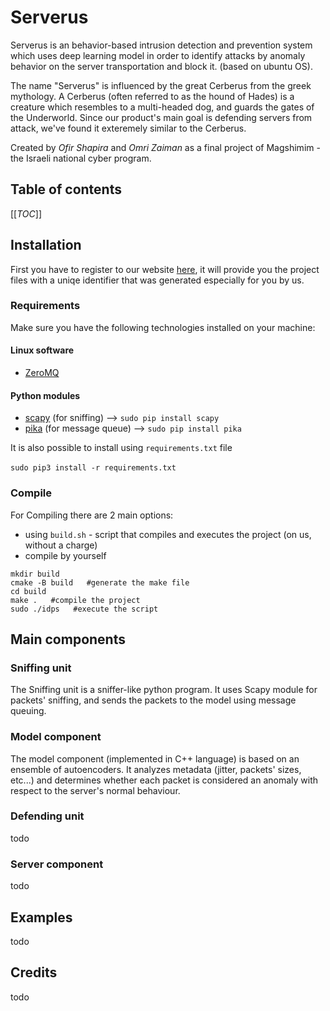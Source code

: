 # Serverus
Serverus is an behavior-based intrusion detection and prevention system which uses deep learning model in order to identify attacks by anomaly behavior on the server transportation and block it. (based on ubuntu OS).

The name "Serverus" is influenced by the great Cerberus from the greek mythology. A Cerberus (often referred to as the hound of Hades) is a creature which resembles to a multi-headed dog, and guards the gates of the Underworld. Since our product's main goal is defending servers from attack, we've found it exteremely similar to the Cerberus.  

Created by *Ofir Shapira* and *Omri Zaiman* as a final project of Magshimim - the Israeli national cyber program. 

## Table of contents
[[_TOC_]]

## Installation
First you have to register to our website [here](http://defence.rocks/), it will provide you the project files with a uniqe identifier that was generated especially for you by us. 

### Requirements
Make sure you have the following technologies installed on your machine:
#### Linux software
- [ZeroMQ](https://zeromq.org/download/) 
#### Python modules
- [scapy](https://pypi.org/project/scapy/) (for sniffing) --> `sudo pip install scapy`
- [pika](https://pypi.org/project/pika/) (for message queue) --> `sudo pip install pika`

It is also possible to install using `requirements.txt` file <br><br>
`sudo pip3 install -r requirements.txt`

### Compile
For Compiling there are 2 main options:
- using `build.sh` - script that compiles and executes the project (on us, without a charge)
- compile by yourself
```
mkdir build
cmake -B build   #generate the make file
cd build
make .   #compile the project
sudo ./idps   #execute the script
``` 
## Main components

### Sniffing unit
The Sniffing unit is a sniffer-like python program. It uses Scapy module for packets' sniffing, and sends the packets to the model using message queuing.

### Model component
The model component (implemented in C++ language) is based on an ensemble of autoencoders. It analyzes metadata (jitter, packets' sizes, etc...) and determines whether each packet is considered an anomaly with respect to the server's normal behaviour.

### Defending unit
todo

### Server component
todo

## Examples
todo

## Credits
todo


